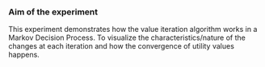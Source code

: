 ### Aim of the experiment
This experiment demonstrates how the value iteration algorithm works in a Markov Decision Process. To visualize the characteristics/nature of the changes at each iteration and how the convergence of utility values happens. 
